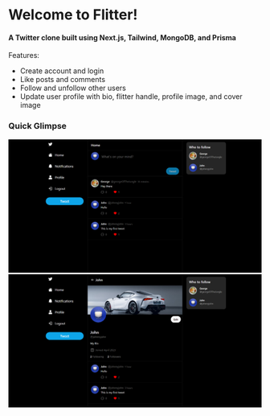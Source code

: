 # Welcome to Flitter!

#### A Twitter clone built using Next.js, Tailwind, MongoDB, and Prisma

Features:

- Create account and login
- Like posts and comments
- Follow and unfollow other users
- Update user profile with bio, flitter handle, profile image, and cover image

### Quick Glimpse

![Home](https://github.com/jeandre-visser/next-twitter-clone/blob/main/docs/home.png)
![Profile](https://github.com/jeandre-visser/next-twitter-clone/blob/main/docs/profile.png)
